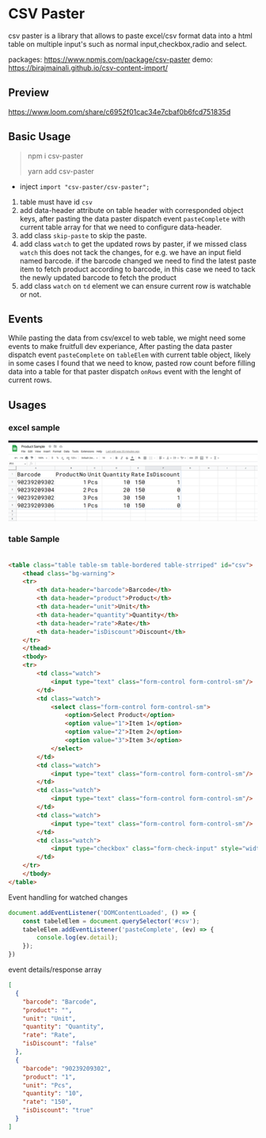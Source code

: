 # CSV Paster

csv paster is a library that allows to paste excel/csv format data into a html table on multiple input's such as normal
input,checkbox,radio and select.

packages: https://www.npmjs.com/package/csv-paster
demo: https://birajmainali.github.io/csv-content-import/

## Preview
https://www.loom.com/share/c6952f01cac34e7cbaf0b6fcd751835d

## Basic Usage
> npm i csv-paster
> 
> yarn add csv-paster

- inject `import "csv-paster/csv-paster";`

1. table must have id `csv`
2. add data-header attribute on table header with corresponded object keys, after pasting the data paster dispatch
   event `pasteComplete` with current table array for that we need to configure data-header.
3. add class `skip-paste` to skip the paste.
4. add class `watch` to get the updated rows by paster, if we missed class `watch` this does not tack the changes, for
   e.g. we have an input field named barcode. if the barcode changed we need to find the latest paste item to fetch
   product according to barcode, in this case we need to tack the newly updated barcode to fetch the product
5. add class `watch` on `td` element we can ensure current row is watchable or not.

## Events

While pasting the data from csv/excel to web table, we might need some events to make fruitfull dev experiance,
After pasting the data paster dispatch event `pasteComplete` on `tableElem` with current table object, likely in some
cases I found that we need to know, pasted row count before filling data into a table for that paster dispatch `onRows`
event with the lenght of current rows.

## Usages

### excel sample

![img.png](img.png)

### table Sample

```html

<table class="table table-sm table-bordered table-strriped" id="csv">
    <thead class="bg-warning">
    <tr>
        <th data-header="barcode">Barcode</th>
        <th data-header="product">Product</th>
        <th data-header="unit">Unit</th>
        <th data-header="quantity">Quantity</th>
        <th data-header="rate">Rate</th>
        <th data-header="isDiscount">Discount</th>
    </tr>
    </thead>
    <tbody>
    <tr>
        <td class="watch">
            <input type="text" class="form-control form-control-sm"/>
        </td>
        <td class="watch">
            <select class="form-control form-control-sm">
                <option>Select Product</option>
                <option value="1">Item 1</option>
                <option value="2">Item 2</option>
                <option value="3">Item 3</option>
            </select>
        </td>
        <td class="watch">
            <input type="text" class="form-control form-control-sm"/>
        </td>
        <td class="watch">
            <input type="text" class="form-control form-control-sm"/>
        </td>
        <td class="watch">
            <input type="text" class="form-control form-control-sm"/>
        </td>
        <td class="watch">
            <input type="checkbox" class="form-check-input" style="width: 2em !important; height: 1.5rem !important;"/>
        </td>
    </tr>
    </tbody>
</table>
```

Event handling for watched changes

```js
document.addEventListener('DOMContentLoaded', () => {
    const tabeleElem = document.querySelector('#csv');
    tabeleElem.addEventListener('pasteComplete', (ev) => {
        console.log(ev.detail);
    });
})
```

event details/response array

```json
[
  {
    "barcode": "Barcode",
    "product": "",
    "unit": "Unit",
    "quantity": "Quantity",
    "rate": "Rate",
    "isDiscount": "false"
  },
  {
    "barcode": "90239209302",
    "product": "1",
    "unit": "Pcs",
    "quantity": "10",
    "rate": "150",
    "isDiscount": "true"
  }
]
```

